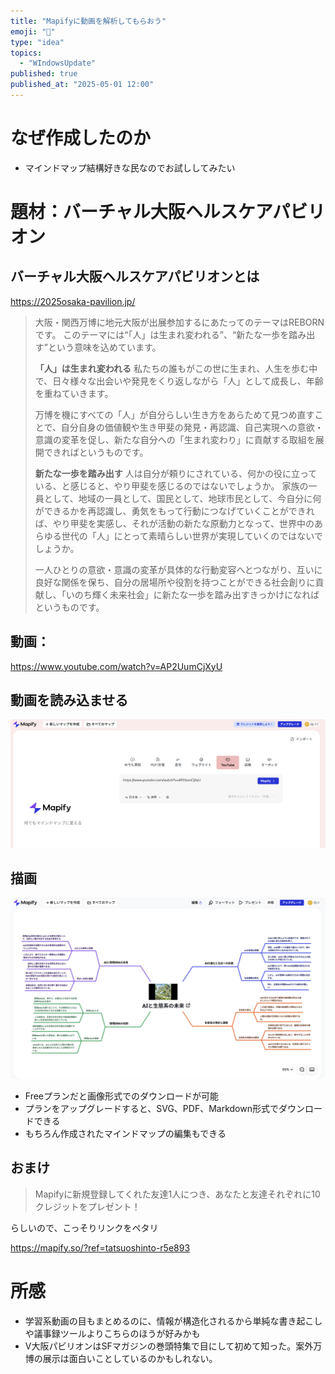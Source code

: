 ```yaml
---
title: "Mapifyに動画を解析してもらおう"
emoji: "🦆"
type: "idea"
topics:
  - "WIndowsUpdate"
published: true
published_at: "2025-05-01 12:00"
---
```


# なぜ作成したのか

- マインドマップ結構好きな民なのでお試ししてみたい

# 題材：バーチャル大阪ヘルスケアパビリオン

## バーチャル大阪ヘルスケアパビリオンとは
https://2025osaka-pavilion.jp/

>大阪・関西万博に地元大阪が出展参加するにあたってのテーマはREBORNです。
>このテーマには“「人」は生まれ変われる”、“新たな一歩を踏み出す”という意味を込めています。
>
> **「人」は生まれ変われる**
>私たちの誰もがこの世に生まれ、人生を歩む中で、日々様々な出会いや発見をくり返しながら「人」として成長し、年齢を重ねていきます。
>
>万博を機にすべての「人」が自分らしい生き方をあらためて見つめ直すことで、自分自身の価値観や生き甲斐の発見・再認識、自己実現への意欲・意識の変革を促し、新たな自分への「生まれ変わり」に貢献する取組を展開できればというものです。
>
> **新たな一歩を踏み出す**
> 人は自分が頼りにされている、何かの役に立っている、と感じると、やり甲斐を感じるのではないでしょうか。
> 家族の一員として、地域の一員として、国民として、地球市民として、今自分に何ができるかを再認識し、勇気をもって行動につなげていくことができれば、やり甲斐を実感し、それが活動の新たな原動力となって、世界中のあらゆる世代の「人」にとって素晴らしい世界が実現していくのではないでしょうか。
>
> 一人ひとりの意欲・意識の変革が具体的な行動変容へとつながり、互いに良好な関係を保ち、自分の居場所や役割を持つことができる社会創りに貢献し、「いのち輝く未来社会」に新たな一歩を踏み出すきっかけになればというものです。

## 動画：
https://www.youtube.com/watch?v=AP2UumCjXyU

## 動画を読み込ませる

![](/images/2025050100001/2025050101.png)

## 描画

![](/images/2025050100001/2025050102.png)

- Freeプランだと画像形式でのダウンロードが可能
- プランをアップグレードすると、SVG、PDF、Markdown形式でダウンロードできる
- もちろん作成されたマインドマップの編集もできる


## おまけ
> Mapifyに新規登録してくれた友達1人につき、あなたと友達それぞれに10クレジットをプレゼント！

らしいので、こっそりリンクをペタリ

https://mapify.so/?ref=tatsuoshinto-r5e893

# 所感
- 学習系動画の目もまとめるのに、情報が構造化されるから単純な書き起こしや議事録ツールよりこちらのほうが好みかも
- V大阪パビリオンはSFマガジンの巻頭特集で目にして初めて知った。案外万博の展示は面白いことしているのかもしれない。
